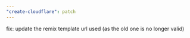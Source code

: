```yaml
---
"create-cloudflare": patch
---
```


fix: update the remix template url used (as the old one is no longer valid)
